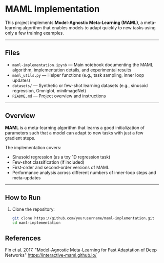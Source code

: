 # MAML Implementation

This project implements **Model-Agnostic Meta-Learning (MAML)**, a meta-learning algorithm that enables models to adapt quickly to new tasks using only a few training examples.

---

## Files

- `maml-implementation.ipynb` — Main notebook documenting the MAML algorithm, implementation details, and experimental results
- `maml_utils.py` — Helper functions (e.g., task sampling, inner loop updates)
- `datasets/` — Synthetic or few-shot learning datasets (e.g., sinusoid regression, Omniglot, miniImageNet)
- `README.md` — Project overview and instructions

---

## Overview

**MAML** is a meta-learning algorithm that learns a good initialization of parameters such that a model can adapt to new tasks with just a few gradient steps.

The implementation covers:
- Sinusoid regression (as a toy 1D regression task)
- Few-shot classification (if included)
- First-order and second-order versions of MAML
- Performance analysis across different numbers of inner-loop steps and meta-updates

---

## How to Run

1. Clone the repository:
   ```bash
   git clone https://github.com/yourusername/maml-implementation.git
   cd maml-implementation

## References 
Fin et al. 2017. "Model-Agnostic Meta-Learning for Fast Adaptation of Deep Networks"
https://interactive-maml.github.io/

